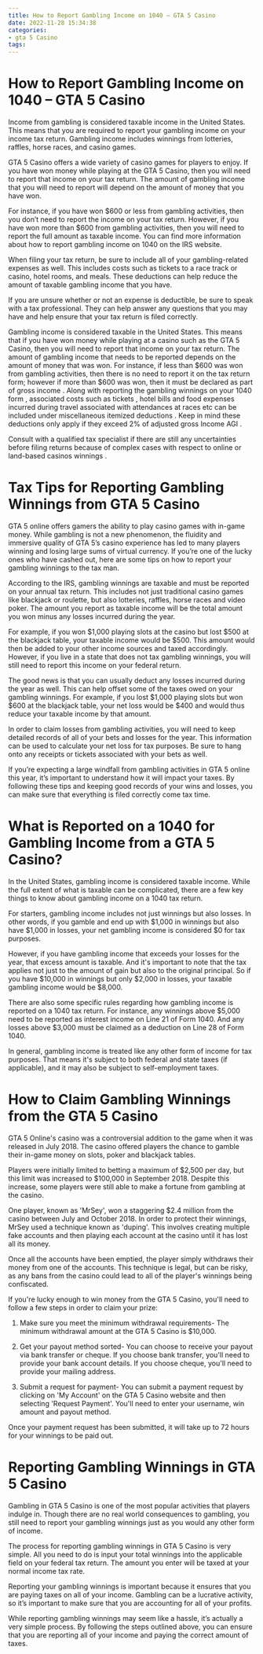 ```yaml
---
title: How to Report Gambling Income on 1040 – GTA 5 Casino
date: 2022-11-28 15:34:38
categories:
- gta 5 Casino
tags:
---
```



#  How to Report Gambling Income on 1040 – GTA 5 Casino

Income from gambling is considered taxable income in the United States. This means that you are required to report your gambling income on your income tax return. Gambling income includes winnings from lotteries, raffles, horse races, and casino games.

GTA 5 Casino offers a wide variety of casino games for players to enjoy. If you have won money while playing at the GTA 5 Casino, then you will need to report that income on your tax return. The amount of gambling income that you will need to report will depend on the amount of money that you have won.

For instance, if you have won $600 or less from gambling activities, then you don’t need to report the income on your tax return. However, if you have won more than $600 from gambling activities, then you will need to report the full amount as taxable income. You can find more information about how to report gambling income on 1040 on the IRS website.

When filing your tax return, be sure to include all of your gambling-related expenses as well. This includes costs such as tickets to a race track or casino, hotel rooms, and meals. These deductions can help reduce the amount of taxable gambling income that you have.

If you are unsure whether or not an expense is deductible, be sure to speak with a tax professional. They can help answer any questions that you may have and help ensure that your tax return is filed correctly.

Gambling income is considered taxable in the United States. This means that if you have won money while playing at a casino such as the GTA 5 Casino, then you will need to report that income on your tax return. The amount of gambling income that needs to be reported depends on the amount of money that was won. For instance, if less than $600 was won from gambling activities, then there is no need to report it on the tax return form; however if more than $600 was won, then it must be declared as part of gross income . Along with reporting the gambling winnings on your 1040 form , associated costs such as tickets , hotel bills and food expenses incurred during travel associated with attendances at races etc can be included under miscellaneous itemized deductions . Keep in mind these deductions only apply if they exceed 2% of adjusted gross Income AGI . 

  Consult with a qualified tax specialist if there are still any uncertainties before filing returns because of complex cases with respect to online or land-based casinos winnings .

#  Tax Tips for Reporting Gambling Winnings from GTA 5 Casino

GTA 5 online offers gamers the ability to play casino games with in-game money. While gambling is not a new phenomenon, the fluidity and immersive quality of GTA 5’s casino experience has led to many players winning and losing large sums of virtual currency. If you’re one of the lucky ones who have cashed out, here are some tips on how to report your gambling winnings to the tax man.

According to the IRS, gambling winnings are taxable and must be reported on your annual tax return. This includes not just traditional casino games like blackjack or roulette, but also lotteries, raffles, horse races and video poker. The amount you report as taxable income will be the total amount you won minus any losses incurred during the year.

For example, if you won $1,000 playing slots at the casino but lost $500 at the blackjack table, your taxable income would be $500. This amount would then be added to your other income sources and taxed accordingly. However, if you live in a state that does not tax gambling winnings, you will still need to report this income on your federal return.

The good news is that you can usually deduct any losses incurred during the year as well. This can help offset some of the taxes owed on your gambling winnings. For example, if you lost $1,000 playing slots but won $600 at the blackjack table, your net loss would be $400 and would thus reduce your taxable income by that amount.

In order to claim losses from gambling activities, you will need to keep detailed records of all of your bets and losses for the year. This information can be used to calculate your net loss for tax purposes. Be sure to hang onto any receipts or tickets associated with your bets as well.

If you’re expecting a large windfall from gambling activities in GTA 5 online this year, it’s important to understand how it will impact your taxes. By following these tips and keeping good records of your wins and losses, you can make sure that everything is filed correctly come tax time.

#  What is Reported on a 1040 for Gambling Income from a GTA 5 Casino?

In the United States, gambling income is considered taxable income. While the full extent of what is taxable can be complicated, there are a few key things to know about gambling income on a 1040 tax return.

For starters, gambling income includes not just winnings but also losses. In other words, if you gamble and end up with $1,000 in winnings but also have $1,000 in losses, your net gambling income is considered $0 for tax purposes.

However, if you have gambling income that exceeds your losses for the year, that excess amount is taxable. And it's important to note that the tax applies not just to the amount of gain but also to the original principal. So if you have $10,000 in winnings but only $2,000 in losses, your taxable gambling income would be $8,000.

There are also some specific rules regarding how gambling income is reported on a 1040 tax return. For instance, any winnings above $5,000 need to be reported as interest income on Line 21 of Form 1040. And any losses above $3,000 must be claimed as a deduction on Line 28 of Form 1040.

In general, gambling income is treated like any other form of income for tax purposes. That means it's subject to both federal and state taxes (if applicable), and it may also be subject to self-employment taxes.

#  How to Claim Gambling Winnings from the GTA 5 Casino

GTA 5 Online's casino was a controversial addition to the game when it was released in July 2018. The casino offered players the chance to gamble their in-game money on slots, poker and blackjack tables.

Players were initially limited to betting a maximum of $2,500 per day, but this limit was increased to $100,000 in September 2018. Despite this increase, some players were still able to make a fortune from gambling at the casino.

One player, known as 'MrSey', won a staggering $2.4 million from the casino between July and October 2018. In order to protect their winnings, MrSey used a technique known as 'duping'. This involves creating multiple fake accounts and then playing each account at the casino until it has lost all its money.

Once all the accounts have been emptied, the player simply withdraws their money from one of the accounts. This technique is legal, but can be risky, as any bans from the casino could lead to all of the player's winnings being confiscated.

If you're lucky enough to win money from the GTA 5 Casino, you'll need to follow a few steps in order to claim your prize:

1) Make sure you meet the minimum withdrawal requirements- The minimum withdrawal amount at the GTA 5 Casino is $10,000.

2) Get your payout method sorted- You can choose to receive your payout via bank transfer or cheque. If you choose bank transfer, you'll need to provide your bank account details. If you choose cheque, you'll need to provide your mailing address.

3) Submit a request for payment- You can submit a payment request by clicking on 'My Account' on the GTA 5 Casino website and then selecting 'Request Payment'. You'll need to enter your username, win amount and payout method.


Once your payment request has been submitted, it will take up to 72 hours for your winnings to be paid out.

#  Reporting Gambling Winnings in GTA 5 Casino

Gambling in GTA 5 Casino is one of the most popular activities that players indulge in. Though there are no real world consequences to gambling, you still need to report your gambling winnings just as you would any other form of income.

The process for reporting gambling winnings in GTA 5 Casino is very simple. All you need to do is input your total winnings into the applicable field on your federal tax return. The amount you enter will be taxed at your normal income tax rate.

Reporting your gambling winnings is important because it ensures that you are paying taxes on all of your income. Gambling can be a lucrative activity, so it’s important to make sure that you are accounting for all of your profits.

While reporting gambling winnings may seem like a hassle, it’s actually a very simple process. By following the steps outlined above, you can ensure that you are reporting all of your income and paying the correct amount of taxes.